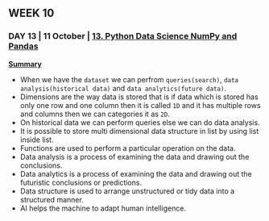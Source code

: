 ## WEEK 10
### DAY 13 | 11 October | [13. Python Data Science NumPy and Pandas](https://www.youtube.com/watch?v=zllkohlUpp0&feature=youtu.be) 

**[Summary](https://www.linkedin.com/posts/iiec-rise_iiec-iiecabrrise-iiecabrconnect-activity-6721114077785022464-tn5i)**
-  When we have the `dataset` we can perfrom `queries(search)`, `data analysis(historical data)` and `data analytics(future data)`.  
-  Dimensions are the way data is stored that is if data which is stored has only one row and one column then it is called `1D` and it has multiple rows and columns then we can categories it as `2D`.
-  On historical data we can perform queries else we can do data analysis. 
-  It is possible to store multi dimensional data structure in list by using list inside list. 
-  Functions are used to perform a particular operation on the data. 
-  Data analysis is a process of examining the data and drawing out the conclusions. 
-  Data analytics is a process of examining the data and drawing out the futuristic conclusions or predictions.
-  Data structure is used to arrange unstructured or tidy data into a structured manner. 
-  AI helps the machine to adapt human intelligence.